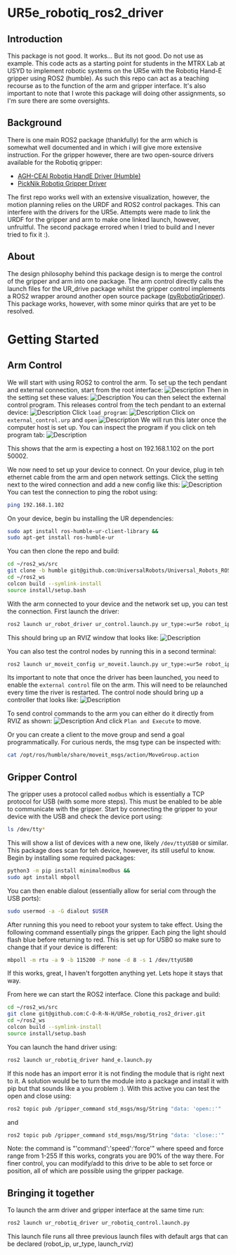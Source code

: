 # UR5e_robotiq_ros2_driver
## Introduction
This package is not good. It works... But its not good. Do not use as example. This code acts as a starting point for students in the MTRX Lab at USYD to implement robotic systems on the UR5e with the Robotiq Hand-E gripper using ROS2 (humble). As such this repo can act as a teaching recourse as to the function of the arm and gripper interface. It's also important to note that I wrote this package will doing other assignments, so I'm sure there are some oversights.

## Background
There is one main ROS2 package (thankfully) for the arm which is somewhat well documented and in which i will give more extensive instruction. For the gripper however, there are two open-source drivers available for the Robotiq gripper:
- [AGH-CEAI Robotiq HandE Driver (Humble)](https://github.com/AGH-CEAI/robotiq_hande_driver/tree/humble)
- [PickNik Robotiq Gripper Driver](https://github.com/PickNikRobotics/ros2_robotiq_gripper)

The first repo works well with an extensive visualization, however, the motion planning relies on the URDF and ROS2 control packages. This can interfere with the drivers for the UR5e. Attempts were made to link the URDF for the gripper and arm to make one linked launch, however, unfruitful. The second package errored when I tried to build and I never tried to fix it :).

## About
The design philosophy behind this package design is to merge the control of the gripper and arm into one package. The arm control directly calls the launch files for the UR_drive package whilst the gripper control implements a ROS2 wrapper around another open source package ([pyRobotiqGripper](https://github.com/castetsb/pyRobotiqGripper)). This package works, however, with some minor quirks that are yet to be resolved. 

# Getting Started
## Arm Control
We will start with using ROS2 to control the arm. To set up the tech pendant and external connection, start from the root interface:
![Description](images/screenshot_0000.png)
Then in the setting set these values:
![Description](images/screenshot_0001.png)
You can then select the external control program. This releases control from the tech pendant to an external device:
![Description](images/screenshot_0002.png)
Click `load program`:
![Description](images/screenshot_0003.png)
Click on `external_control.urp` and `open`
![Description](images/screenshot_0004.png)
We will run this later once the computer host is set up. You can inspect the program if you click on teh program tab:
![Description](images/screenshot_0005.png)

This shows that the arm is expecting a host on 192.168.1.102 on the port 50002.

We now need to set up your device to connect. On your device, plug in teh ethernet cable from the arm and open network settings. Click the setting next to the wired connection and add a new config like this:
![Description](images/image1.png)
You can test the connection to ping the robot using:
```bash
ping 192.168.1.102
```




On your device, begin bu installing the UR dependencies:
```bash
sudo apt install ros-humble-ur-client-library &&
sudo apt-get install ros-humble-ur
```
You can then clone the repo and build:
```bash
cd ~/ros2_ws/src
git clone -b humble git@github.com:UniversalRobots/Universal_Robots_ROS2_Driver.git
cd ~/ros2_ws
colcon build --symlink-install
source install/setup.bash
```

With the arm connected to your device and the network set up, you can test the connection. First launch the driver:
```bash
ros2 launch ur_robot_driver ur_control.launch.py ur_type:=ur5e robot_ip:=192.168.1.102 launch_rviz:=true
```
This should bring up an RVIZ window that looks like:
![Description](images/image2.png)


You can also test the control nodes by running this in a second terminal:
```bash
ros2 launch ur_moveit_config ur_moveit.launch.py ur_type:=ur5e robot_ip:=192.168.1.102 launch_rviz:=true
```
Its important to note that once the driver has been launched, you need to enable the `external control` file on the arm. This will need to be relaunched every time the river is restarted. The control node should bring up a controller that looks like:
![Description](images/image3.png)


To send control commands to the arm you can either do it directly from RVIZ as shown:
![Description](images/image4.png)
And click `Plan and Execute` to move.

Or you can create a client to the move group and send a goal programmatically. For curious nerds, the msg type can be inspected with: 
```bash
cat /opt/ros/humble/share/moveit_msgs/action/MoveGroup.action
```

## Gripper Control
The gripper uses a protocol called `modbus` which is essentially a TCP protocol for USB (with some more steps). This must be enabled to be able to communicate with the gripper. Start by connecting the gripper to your device  with the USB and check the device port using:
```bash
ls /dev/tty*
```
This will show a list of devices with a new one, likely `/dev/ttyUSB0` or similar. This package does scan for teh device, however, its still useful to know. Begin by installing some required packages:
```bash
python3 -m pip install minimalmodbus &&
sudo apt install mbpoll
```
You can then enable dialout (essentially allow for serial com through the USB ports):
```bash
sudo usermod -a -G dialout $USER
```
After running this you need to reboot your system to take effect.
Using the following command essentially pings the gripper. Each ping the light should flash blue before returning to red. This is set up for USB0 so make sure to change that if your device is different:
```bash
mbpoll -m rtu -a 9 -b 115200 -P none -d 8 -s 1 /dev/ttyUSB0
```
If this works, great, I haven't forgotten anything yet. Lets hope it stays that way.

From here we can start the ROS2 interface. Clone this package and build:
```bash
cd ~/ros2_ws/src
git clone git@github.com:C-O-R-N-H/UR5e_robotiq_ros2_driver.git
cd ~/ros2_ws
colcon build --symlink-install
source install/setup.bash
```
You can launch the hand driver using:
```bash
ros2 launch ur_robotiq_driver hand_e.launch.py
```
If this node has an import error it is not finding the module that is right next to it. A solution would be to turn the module into a package and install it with pip but that sounds like a you problem :).
With this active you can test the open and close using:
```bash
ros2 topic pub /gripper_command std_msgs/msg/String "data: 'open::'"
```
and
```bash
ros2 topic pub /gripper_command std_msgs/msg/String "data: 'close::'"
```
Note: the command is "'command':'speed':'force'" where speed and force range from 1-255
If this works, congrats you are 90% of the way there. For finer control, you can modify/add to this drive to be able to set force or position, all of which are possible using the gripper package.

## Bringing it together
To launch the arm driver and gripper interface at the same time run:
```bash
ros2 launch ur_robotiq_driver ur_robotiq_control.launch.py
```
This launch file runs all three previous launch files with default args that can be declared (robot_ip, ur_type, launch_rviz)
